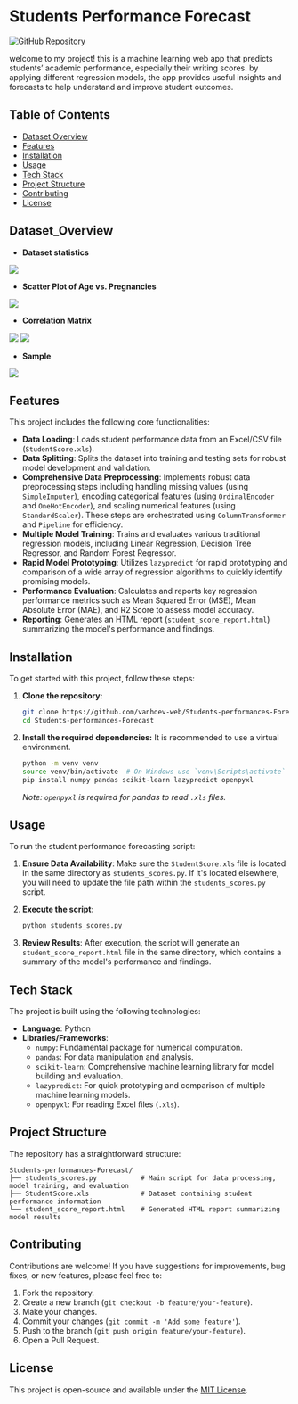 # Students Performance Forecast
[![GitHub Repository](https://img.shields.io/badge/GitHub-Repository-blue?logo=github)](https://github.com/vanhdev-web/Co2_tsf)

welcome to my project! this is a machine learning web app that predicts students’ academic performance, especially their writing scores. by applying different regression models, the app provides useful insights and forecasts to help understand and improve student outcomes.

## Table of Contents

- [Dataset Overview](#Dataset_Overview)
- [Features](#features)
- [Installation](#installation)
- [Usage](#usage)
- [Tech Stack](#tech-stack)
- [Project Structure](#project-structure)
- [Contributing](#contributing)
- [License](#license)

## Dataset_Overview
* **Dataset statistics**  

![](https://drive.google.com/uc?export=view&id=1f9qdjHMVF-tbdKbNCGn728UreVfTFai6)

* **Scatter Plot of Age vs. Pregnancies**  

![](https://drive.google.com/uc?export=view&id=1YXjqOkZktYRPoxRkPf12NqjvKTIdANf1)

* **Correlation Matrix**  

![](https://drive.google.com/uc?export=view&id=16TpAAuthxkbfhU6yFMrQ8moQTfVXqdpy)
![](https://drive.google.com/uc?id=1_-k403cGOjBnas2bzTxseujZuJo3BPB2)

* **Sample**  

![](https://drive.google.com/uc?id=1Nj2OQKTT3apMXPzQgNTQBKBudF24Tjhx)


## Features

This project includes the following core functionalities:

*   **Data Loading**: Loads student performance data from an Excel/CSV file (`StudentScore.xls`).
*   **Data Splitting**: Splits the dataset into training and testing sets for robust model development and validation.
*   **Comprehensive Data Preprocessing**: Implements robust data preprocessing steps including handling missing values (using `SimpleImputer`), encoding categorical features (using `OrdinalEncoder` and `OneHotEncoder`), and scaling numerical features (using `StandardScaler`). These steps are orchestrated using `ColumnTransformer` and `Pipeline` for efficiency.
*   **Multiple Model Training**: Trains and evaluates various traditional regression models, including Linear Regression, Decision Tree Regressor, and Random Forest Regressor.
*   **Rapid Model Prototyping**: Utilizes `lazypredict` for rapid prototyping and comparison of a wide array of regression algorithms to quickly identify promising models.
*   **Performance Evaluation**: Calculates and reports key regression performance metrics such as Mean Squared Error (MSE), Mean Absolute Error (MAE), and R2 Score to assess model accuracy.
*   **Reporting**: Generates an HTML report (`student_score_report.html`) summarizing the model's performance and findings.

## Installation

To get started with this project, follow these steps:

1.  **Clone the repository:**
    ```bash
    git clone https://github.com/vanhdev-web/Students-performances-Forecast.git
    cd Students-performances-Forecast
    ```

2.  **Install the required dependencies:**
    It is recommended to use a virtual environment.
    ```bash
    python -m venv venv
    source venv/bin/activate  # On Windows use `venv\Scripts\activate`
    pip install numpy pandas scikit-learn lazypredict openpyxl
    ```
    *Note: `openpyxl` is required for pandas to read `.xls` files.*

## Usage

To run the student performance forecasting script:

1.  **Ensure Data Availability**: Make sure the `StudentScore.xls` file is located in the same directory as `students_scores.py`. If it's located elsewhere, you will need to update the file path within the `students_scores.py` script.

2.  **Execute the script**:
    ```bash
    python students_scores.py
    ```

3.  **Review Results**: After execution, the script will generate an `student_score_report.html` file in the same directory, which contains a summary of the model's performance and findings.

## Tech Stack

The project is built using the following technologies:

*   **Language**: Python
*   **Libraries/Frameworks**:
    *   `numpy`: Fundamental package for numerical computation.
    *   `pandas`: For data manipulation and analysis.
    *   `scikit-learn`: Comprehensive machine learning library for model building and evaluation.
    *   `lazypredict`: For quick prototyping and comparison of multiple machine learning models.
    *   `openpyxl`: For reading Excel files (`.xls`).

## Project Structure

The repository has a straightforward structure:

```
Students-performances-Forecast/
├── students_scores.py           # Main script for data processing, model training, and evaluation
├── StudentScore.xls             # Dataset containing student performance information
└── student_score_report.html    # Generated HTML report summarizing model results
```

## Contributing

Contributions are welcome! If you have suggestions for improvements, bug fixes, or new features, please feel free to:

1.  Fork the repository.
2.  Create a new branch (`git checkout -b feature/your-feature`).
3.  Make your changes.
4.  Commit your changes (`git commit -m 'Add some feature'`).
5.  Push to the branch (`git push origin feature/your-feature`).
6.  Open a Pull Request.

## License

This project is open-source and available under the [MIT License](LICENSE).
